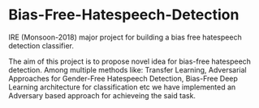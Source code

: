 # Bias-Free-Hatespeech-Detection
IRE (Monsoon-2018) major project for building a bias free hatespeech detection classifier. 

The aim of this project is to propose novel idea for bias-free hatespeech detection. Among multiple methods like: 
Transfer Learning, Adversarial Approaches for Gender-Free 
Hatespeech Detection, Bias-Free Deep Learning architecture for classification etc we have implemented an 
Adversary based approach for achieveing the said task.
